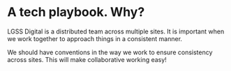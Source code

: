 # A tech playbook. Why?

LGSS Digital is a distributed team across multiple sites. It is important when we work together to approach things in a consistent manner.

We should have conventions in the way we work to ensure consistency across sites. This will make collaborative working easy!